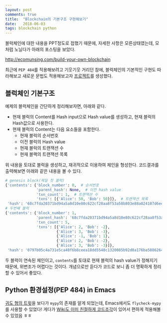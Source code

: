 ```yaml
---
layout: post
comments: true
title:  "Blockchain의 기본구조 구현해보기"
date:   2018-06-03
tags: blockchain python
---
```


블럭체인에 대한 내용을 PPT정도로 접했기 때문에, 자세한 사항은 모른상태였는데, 모처럼 노닐다가 아래의 포스팅을 보았다.

http://ecomunsing.com/build-your-own-blockchain

최근에 `PEP 484`를 적용해보려고 기웃기웃 거리던 참에, 블럭체인의 기본적인 구현도 따라해보고 새로운 문법도 적용해보고자 [프로젝트](https://github.com/Rakk4403/blockchain-basic-practice)를 생성했다.

## 블럭체인 기본구조

예제의 블럭체인을 간단하게 정리해보자면, 아래와 같다.
* 현재 블럭의 Content를 Hash input으로 Hash value를 생성하고, 현재 블럭의 Hash값으로 사용한다.
* 현재 블럭의 Content는 다음 요소들을 포함한다.
  * 현재 블럭의 순서번호
  * 이전 블럭의 Hash value
  * 현재 블럭의 트랜잭션 수
  * 현재 블랙의 트랜잭션 목록

위 내용을 토대로 블럭을 생성하고, 재귀적으로 이용하여 체인을 형성한다. 코드결과를 출력해보면 아래와 같은 내용을 볼 수 있다.

```python
# genesis block(제일 첫 블럭)
{'contents': {'block_number': 0,  # 순서번호
              'parent_hash': None,  # 이전 hash value
              'txn_count': 1,  # 트랜잭션 수
              'txns': [{'Alice': 50, 'Bob': 50}]},  # 트랜잭션 목록
 'hash': '68c7fda20371bd94a5a8d10e80c622cf28aa8f53a58b803e88a024107d6ee475'}  # 현재 블럭에서 생성된 hash value
# 두번째 블럭
{'contents': {'block_number': 1,
              'parent_hash': '68c7fda20371bd94a5a8d10e80c622cf28aa8f53a58b803e88a024107d6ee475',
              'txn_count': 5,
              'txns': [{'Alice': 2, 'Bob': -2},
                       {'Alice': 3, 'Bob': -3},
                       {'Alice': -1, 'Bob': 1},
                       {'Alice': 2, 'Bob': -2},
                       {'Alice': 3, 'Bob': -3}]},
 'hash': '0797b05c4a731e5ca48f6b8ceea18dd5548c1320085b92d8a176ba5886264bf3'}
```

두 블럭이 연속된 체인이고, `contents`를 토대로 현재 블럭의 hash value가 정해지기 때문에, 위변조가 어렵다는 것이다. 개념으로만 듣다가 코드로 보니 좀 더 명확하게 정리할 수 있어서 좋았다.

## Python 환경설정(PEP 484) in Emacs

[귀도 형의 트윗](https://twitter.com/gvanrossum/status/1001869119937961984)을 보다가 `mypy`의 존재를 알게 되었는데, Emacs에서도 `flycheck-mypy`를 사용할 수 있었다! 게다가 [Wiki도 이미 친절하게 코드조각](http://wikemacs.org/wiki/Python#MyPy_checks)이 있어서 편하게 적용해볼 수 있었음 ㅎㅎ
